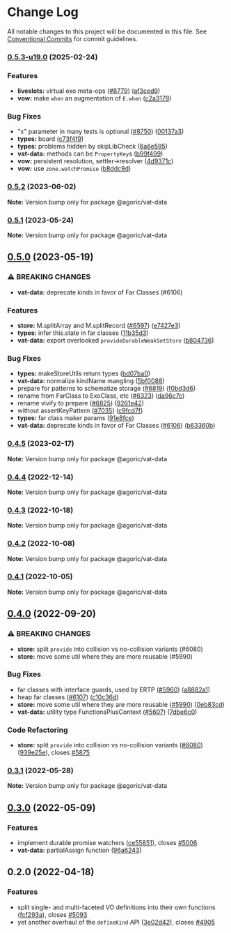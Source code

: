 # Change Log

All notable changes to this project will be documented in this file.
See [Conventional Commits](https://conventionalcommits.org) for commit guidelines.

### [0.5.3-u19.0](https://github.com/Agoric/agoric-sdk/compare/@agoric/vat-data@0.5.2...@agoric/vat-data@0.5.3-u19.0) (2025-02-24)


### Features

* **liveslots:** virtual exo meta-ops ([#8779](https://github.com/Agoric/agoric-sdk/issues/8779)) ([af3ced9](https://github.com/Agoric/agoric-sdk/commit/af3ced91861731353e10a45e4eae63450f74a0ea))
* **vow:** make `when` an augmentation of `E.when` ([c2a3179](https://github.com/Agoric/agoric-sdk/commit/c2a31792b7070a44b2ab6c9f95dd845b75b316e8))


### Bug Fixes

* "x" parameter in many tests is optional ([#8750](https://github.com/Agoric/agoric-sdk/issues/8750)) ([00137a3](https://github.com/Agoric/agoric-sdk/commit/00137a3dd689ca6255e11dc171c9b1cc8b8261ba))
* **types:** board ([c73f4f9](https://github.com/Agoric/agoric-sdk/commit/c73f4f9686215a37e8c5f82ce8dbe4742886a02b))
* **types:** problems hidden by skipLibCheck ([6a6e595](https://github.com/Agoric/agoric-sdk/commit/6a6e59549e7beeeef94bf90556ed16873c46d285))
* **vat-data:** methods can be `PropertyKey`s ([b99f499](https://github.com/Agoric/agoric-sdk/commit/b99f4993c0f1caa651b83755f85689f123717f67))
* **vow:** persistent resolution, settler->resolver ([4d9371c](https://github.com/Agoric/agoric-sdk/commit/4d9371cb7d450e25146787474760b4c00b11e405))
* **vow:** use `zone.watchPromise` ([b8ddc9d](https://github.com/Agoric/agoric-sdk/commit/b8ddc9d1ddf06fed8b434f36aa86a2a70293fd56))



### [0.5.2](https://github.com/Agoric/agoric-sdk/compare/@agoric/vat-data@0.5.1...@agoric/vat-data@0.5.2) (2023-06-02)

**Note:** Version bump only for package @agoric/vat-data





### [0.5.1](https://github.com/Agoric/agoric-sdk/compare/@agoric/vat-data@0.5.0...@agoric/vat-data@0.5.1) (2023-05-24)

**Note:** Version bump only for package @agoric/vat-data





## [0.5.0](https://github.com/Agoric/agoric-sdk/compare/@agoric/vat-data@0.4.3...@agoric/vat-data@0.5.0) (2023-05-19)


### ⚠ BREAKING CHANGES

* **vat-data:** deprecate kinds in favor of Far Classes (#6106)

### Features

* **store:** M.splitArray and M.splitRecord ([#6597](https://github.com/Agoric/agoric-sdk/issues/6597)) ([e7427e3](https://github.com/Agoric/agoric-sdk/commit/e7427e386bcbfbe99312b41342b1fa2e722c57c7))
* **types:** infer this.state in far classes ([11b35d3](https://github.com/Agoric/agoric-sdk/commit/11b35d38448c9665a6db5a919b37744d2d929a53))
* **vat-data:** export overlooked `provideDurableWeakSetStore` ([b804736](https://github.com/Agoric/agoric-sdk/commit/b804736497525da3fd8cb96e892d06cd2a68ea25))


### Bug Fixes

* **types:** makeStoreUtils return types ([bd07ba0](https://github.com/Agoric/agoric-sdk/commit/bd07ba024734a383ae7554f1f3f85c62b1c86093))
* **vat-data:** normalize kindName mangling ([5bf0088](https://github.com/Agoric/agoric-sdk/commit/5bf0088cf26cc9e2b8d1d4188e9de427045b7b72))
* prepare for patterns to schematize storage ([#6819](https://github.com/Agoric/agoric-sdk/issues/6819)) ([f0bd3d6](https://github.com/Agoric/agoric-sdk/commit/f0bd3d62c9e480b102fc077997c65d89c0488fa8))
* rename from FarClass to ExoClass, etc ([#6323](https://github.com/Agoric/agoric-sdk/issues/6323)) ([da96c7c](https://github.com/Agoric/agoric-sdk/commit/da96c7c3c902a5e266baeedf23df02481f2e9c9d))
* rename vivify to prepare ([#6825](https://github.com/Agoric/agoric-sdk/issues/6825)) ([9261e42](https://github.com/Agoric/agoric-sdk/commit/9261e42e677a3fc31f52defc8fc7ae800f098838))
* without assertKeyPattern ([#7035](https://github.com/Agoric/agoric-sdk/issues/7035)) ([c9fcd7f](https://github.com/Agoric/agoric-sdk/commit/c9fcd7f82757732435cd96f3377e4fbfb6586ce7))
* **types:** far class maker params ([91e8fce](https://github.com/Agoric/agoric-sdk/commit/91e8fcecc9c45d3c8725489656f393704738e32a))
* **vat-data:** deprecate kinds in favor of Far Classes ([#6106](https://github.com/Agoric/agoric-sdk/issues/6106)) ([b63360b](https://github.com/Agoric/agoric-sdk/commit/b63360b416b06cb654d5fc51428a3252e1f0b34f))



### [0.4.5](https://github.com/Agoric/agoric-sdk/compare/@agoric/vat-data@0.4.4...@agoric/vat-data@0.4.5) (2023-02-17)

**Note:** Version bump only for package @agoric/vat-data





### [0.4.4](https://github.com/Agoric/agoric-sdk/compare/@agoric/vat-data@0.4.3...@agoric/vat-data@0.4.4) (2022-12-14)

**Note:** Version bump only for package @agoric/vat-data





### [0.4.3](https://github.com/Agoric/agoric-sdk/compare/@agoric/vat-data@0.4.2...@agoric/vat-data@0.4.3) (2022-10-18)

**Note:** Version bump only for package @agoric/vat-data





### [0.4.2](https://github.com/Agoric/agoric-sdk/compare/@agoric/vat-data@0.4.1...@agoric/vat-data@0.4.2) (2022-10-08)

**Note:** Version bump only for package @agoric/vat-data





### [0.4.1](https://github.com/Agoric/agoric-sdk/compare/@agoric/vat-data@0.4.0...@agoric/vat-data@0.4.1) (2022-10-05)

**Note:** Version bump only for package @agoric/vat-data





## [0.4.0](https://github.com/Agoric/agoric-sdk/compare/@agoric/vat-data@0.3.1...@agoric/vat-data@0.4.0) (2022-09-20)


### ⚠ BREAKING CHANGES

* **store:** split `provide` into collision vs no-collision variants (#6080)
* **store:** move some util where they are more reusable (#5990)

### Bug Fixes

* far classes with interface guards, used by ERTP ([#5960](https://github.com/Agoric/agoric-sdk/issues/5960)) ([a8882a1](https://github.com/Agoric/agoric-sdk/commit/a8882a1cef97c9177bf76d04d1a1253d02c7921b))
* heap far classes ([#6107](https://github.com/Agoric/agoric-sdk/issues/6107)) ([c10c36d](https://github.com/Agoric/agoric-sdk/commit/c10c36d7ccf6c85239c1dbcec9534d43b20ad00a))
* **store:** move some util where they are more reusable ([#5990](https://github.com/Agoric/agoric-sdk/issues/5990)) ([0eb83cd](https://github.com/Agoric/agoric-sdk/commit/0eb83cdf3650f75c70be02e863f341214e0e9a8d))
* **vat-data:** utility type FunctionsPlusContext ([#5607](https://github.com/Agoric/agoric-sdk/issues/5607)) ([7dbe6c0](https://github.com/Agoric/agoric-sdk/commit/7dbe6c0e948f0686ed77ef3439c69f6af1dc29d2))


### Code Refactoring

* **store:** split `provide` into collision vs no-collision variants ([#6080](https://github.com/Agoric/agoric-sdk/issues/6080)) ([939e25e](https://github.com/Agoric/agoric-sdk/commit/939e25e615ea1fcefff15a032996613031151c0d)), closes [#5875](https://github.com/Agoric/agoric-sdk/issues/5875)



### [0.3.1](https://github.com/Agoric/agoric-sdk/compare/@agoric/vat-data@0.3.0...@agoric/vat-data@0.3.1) (2022-05-28)

**Note:** Version bump only for package @agoric/vat-data





## [0.3.0](https://github.com/Agoric/agoric-sdk/compare/@agoric/vat-data@0.2.0...@agoric/vat-data@0.3.0) (2022-05-09)


### Features

* implement durable promise watchers ([ce55851](https://github.com/Agoric/agoric-sdk/commit/ce558515467e869e784260f5478802835c5eb9cf)), closes [#5006](https://github.com/Agoric/agoric-sdk/issues/5006)
* **vat-data:** partialAssign function ([96a6243](https://github.com/Agoric/agoric-sdk/commit/96a6243915c736f00fffc7d059cf963d9d5a2f8f))



## 0.2.0 (2022-04-18)


### Features

* split single- and multi-faceted VO definitions into their own functions ([fcf293a](https://github.com/Agoric/agoric-sdk/commit/fcf293a4fcdf64bf30b377c7b3fb8b728efbb4af)), closes [#5093](https://github.com/Agoric/agoric-sdk/issues/5093)
* yet another overhaul of the `defineKind` API ([3e02d42](https://github.com/Agoric/agoric-sdk/commit/3e02d42312b2963c165623c8cd559b431e5ecdce)), closes [#4905](https://github.com/Agoric/agoric-sdk/issues/4905)
